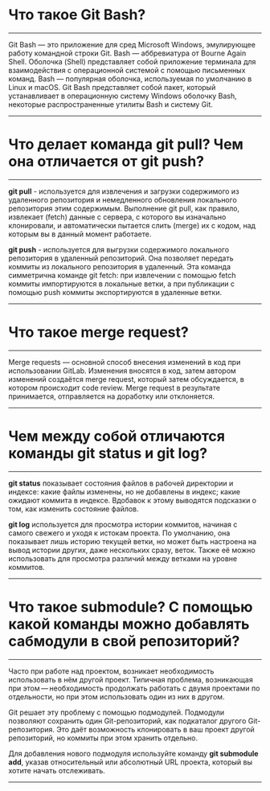 
# Что такое Git Bash?
---
Git Bash — это приложение для сред Microsoft Windows, эмулирующее работу командной строки Git. Bash — аббревиатура от Bourne Again Shell. Оболочка (Shell) представляет собой приложение терминала для взаимодействия с операционной системой с помощью письменных команд. Bash — популярная оболочка, используемая по умолчанию в Linux и macOS. Git Bash представляет собой пакет, который устанавливает в операционную систему Windows оболочку Bash, некоторые распространенные утилиты Bash и систему Git.

---


# Что делает команда git pull? Чем она отличается от git push?
---

**git pull** - используется для извлечения и загрузки содержимого из удаленного репозитория и немедленного обновления локального репозитория этим содержимым. Выполнение git pull, как правило, извлекает (fetch) данные с сервера, с которого вы изначально клонировали, и автоматически пытается слить (merge) их с кодом, над которым вы в данный момент работаете.

**git push** - используется для выгрузки содержимого локального репозитория в удаленный репозиторий. Она позволяет передать коммиты из локального репозитория в удаленный. Эта команда симметрична команде git fetch: при извлечении с помощью fetch коммиты импортируются в локальные ветки, а при публикации с помощью push коммиты экспортируются в удаленные ветки. 

---

# Что такое merge request?

---
Merge requests — основной способ внесения изменений в код при использовании GitLab. Изменения вносятся в код, затем автором изменений создаётся merge request, который затем обсуждается, в котором происходит code review. Merge request в результате принимается, отправляется на доработку или отклоняется.

---

# Чем между собой отличаются команды git status и git log?

---

**git status** показывает состояния файлов в рабочей директории и индексе: какие файлы изменены, но не добавлены в индекс; какие ожидают коммита в индексе. Вдобавок к этому выводятся подсказки о том, как изменить состояние файлов.

**git log**  используется для просмотра истории коммитов, начиная с самого свежего и уходя к истокам проекта. По умолчанию, она показывает лишь историю текущей ветки, но может быть настроена на вывод истории других, даже нескольких сразу, веток. Также её можно использовать для просмотра различий между ветками на уровне коммитов.

---

# Что такое submodule? С помощью какой команды можно добавлять сабмодули в свой репозиторий?

---

Часто при работе над проектом, возникает необходимость использовать в нём другой проект. Типичная проблема, возникающая при этом — необходимость продолжать работать с двумя проектами по отдельности, но при этом использовать один из них в другом.

Git решает эту проблему с помощью подмодулей. Подмодули позволяют сохранить один Git-репозиторий, как подкаталог другого Git-репозитория. Это даёт возможность клонировать в ваш проект другой репозиторий, но коммиты при этом хранить отдельно.

Для добавления нового подмодуля используйте команду **git submodule add**, указав относительный или абсолютный URL проекта, который вы хотите начать отслеживать.

---

